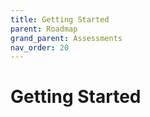 ```yaml
---
title: Getting Started
parent: Roadmap
grand_parent: Assessments
nav_order: 20
---
```


# Getting Started
